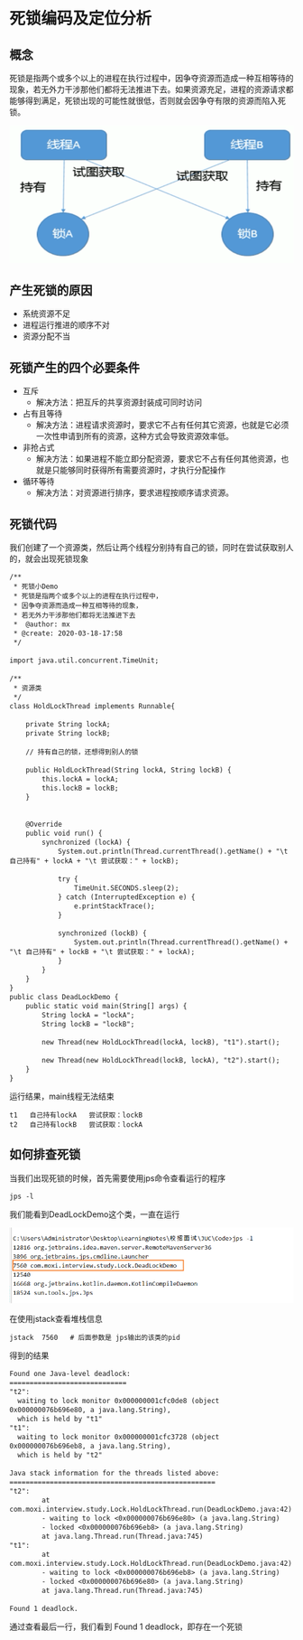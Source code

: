 # 死锁编码及定位分析

## 概念

死锁是指两个或多个以上的进程在执行过程中，因争夺资源而造成一种互相等待的现象，若无外力干涉那他们都将无法推进下去。如果资源充足，进程的资源请求都能够得到满足，死锁出现的可能性就很低，否则就会因争夺有限的资源而陷入死锁。

![image-20200318175441578](images/image-20200318175441578.png)

## 产生死锁的原因

- 系统资源不足
- 进程运行推进的顺序不对
- 资源分配不当

## 死锁产生的四个必要条件

- 互斥
  - 解决方法：把互斥的共享资源封装成可同时访问
- 占有且等待
  - 解决方法：进程请求资源时，要求它不占有任何其它资源，也就是它必须一次性申请到所有的资源，这种方式会导致资源效率低。
- 非抢占式
  - 解决方法：如果进程不能立即分配资源，要求它不占有任何其他资源，也就是只能够同时获得所有需要资源时，才执行分配操作
- 循环等待
  - 解决方法：对资源进行排序，要求进程按顺序请求资源。

## 死锁代码

我们创建了一个资源类，然后让两个线程分别持有自己的锁，同时在尝试获取别人的，就会出现死锁现象

```
/**
 * 死锁小Demo
 * 死锁是指两个或多个以上的进程在执行过程中，
 * 因争夺资源而造成一种互相等待的现象，
 * 若无外力干涉那他们都将无法推进下去
 *  @author: mx
 * @create: 2020-03-18-17:58
 */

import java.util.concurrent.TimeUnit;

/**
 * 资源类
 */
class HoldLockThread implements Runnable{

    private String lockA;
    private String lockB;

    // 持有自己的锁，还想得到别人的锁

    public HoldLockThread(String lockA, String lockB) {
        this.lockA = lockA;
        this.lockB = lockB;
    }


    @Override
    public void run() {
        synchronized (lockA) {
            System.out.println(Thread.currentThread().getName() + "\t 自己持有" + lockA + "\t 尝试获取：" + lockB);

            try {
                TimeUnit.SECONDS.sleep(2);
            } catch (InterruptedException e) {
                e.printStackTrace();
            }

            synchronized (lockB) {
                System.out.println(Thread.currentThread().getName() + "\t 自己持有" + lockB + "\t 尝试获取：" + lockA);
            }
        }
    }
}
public class DeadLockDemo {
    public static void main(String[] args) {
        String lockA = "lockA";
        String lockB = "lockB";

        new Thread(new HoldLockThread(lockA, lockB), "t1").start();

        new Thread(new HoldLockThread(lockB, lockA), "t2").start();
    }
}
```

运行结果，main线程无法结束

```
t1	 自己持有lockA	 尝试获取：lockB
t2	 自己持有lockB	 尝试获取：lockA
```

## 如何排查死锁

当我们出现死锁的时候，首先需要使用jps命令查看运行的程序

```
jps -l
```

我们能看到DeadLockDemo这个类，一直在运行

![image-20200318181504703](images/image-20200318181504703.png)

在使用jstack查看堆栈信息

```
jstack  7560   # 后面参数是 jps输出的该类的pid
```

得到的结果

```
Found one Java-level deadlock:
=============================
"t2":
  waiting to lock monitor 0x000000001cfc0de8 (object 0x000000076b696e80, a java.lang.String),
  which is held by "t1"
"t1":
  waiting to lock monitor 0x000000001cfc3728 (object 0x000000076b696eb8, a java.lang.String),
  which is held by "t2"

Java stack information for the threads listed above:
===================================================
"t2":
        at com.moxi.interview.study.Lock.HoldLockThread.run(DeadLockDemo.java:42)
        - waiting to lock <0x000000076b696e80> (a java.lang.String)
        - locked <0x000000076b696eb8> (a java.lang.String)
        at java.lang.Thread.run(Thread.java:745)
"t1":
        at com.moxi.interview.study.Lock.HoldLockThread.run(DeadLockDemo.java:42)
        - waiting to lock <0x000000076b696eb8> (a java.lang.String)
        - locked <0x000000076b696e80> (a java.lang.String)
        at java.lang.Thread.run(Thread.java:745)

Found 1 deadlock.
```

通过查看最后一行，我们看到  Found 1 deadlock，即存在一个死锁